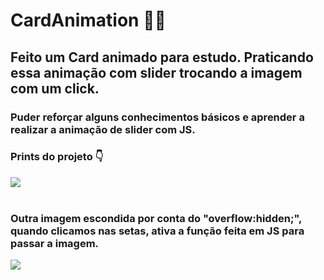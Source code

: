 # CardAnimation 🧑‍💻 

<h2>Feito um Card animado para estudo. Praticando essa animação com slider trocando a imagem com um click.</h2>
<h3>Puder reforçar alguns conhecimentos básicos e aprender a realizar a animação de slider com JS.</h3>

<h3>Prints do projeto 👇</h3>

<div>
  <img src="https://user-images.githubusercontent.com/104474707/226982771-4ee22f47-cc8e-44c0-a6c4-aca980a7da69.png">
</div>
<br>
<h3>Outra imagem escondida por conta do "overflow:hidden;", quando clicamos nas setas, ativa a função feita em JS para passar a imagem.</h3>
<div>
  <img src="https://user-images.githubusercontent.com/104474707/226982777-3d12ccd6-1a10-4ee0-9c52-4aef3d1f98d8.png">
</div>
